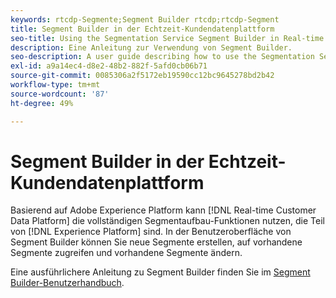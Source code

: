```yaml
---
keywords: rtcdp-Segmente;Segment Builder rtcdp;rtcdp-Segment
title: Segment Builder in der Echtzeit-Kundendatenplattform
seo-title: Using the Segmentation Service Segment Builder in Real-time Customer Data Platform
description: Eine Anleitung zur Verwendung von Segment Builder.
seo-description: A user guide describing how to use the Segmentation Service Segment Builder on Real-time Customer Data Platform.
exl-id: a9a14ec4-d8e2-48b2-882f-5afd0cb06b71
source-git-commit: 0085306a2f5172eb19590cc12bc9645278bd2b42
workflow-type: tm+mt
source-wordcount: '87'
ht-degree: 49%

---
```


# Segment Builder in der Echtzeit-Kundendatenplattform

Basierend auf Adobe Experience Platform kann [!DNL Real-time Customer Data Platform] die vollständigen Segmentaufbau-Funktionen nutzen, die Teil von [!DNL Experience Platform] sind. In der Benutzeroberfläche von Segment Builder können Sie neue Segmente erstellen, auf vorhandene Segmente zugreifen und vorhandene Segmente ändern.

Eine ausführlichere Anleitung zu Segment Builder finden Sie im [Segment Builder-Benutzerhandbuch](../../segmentation/ui/segment-builder.md).
